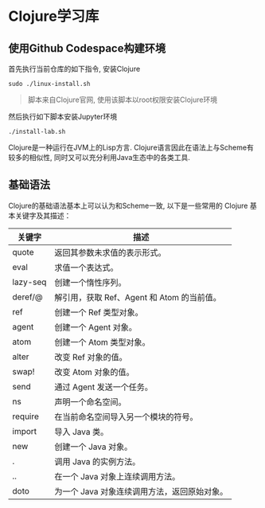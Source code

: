 Clojure学习库
=========================


使用Github Codespace构建环境
-------------------------------

首先执行当前仓库的如下指令, 安装Clojure

```
sudo ./linux-install.sh
```

> 脚本来自Clojure官网, 使用该脚本以root权限安装Clojure环境

然后执行如下脚本安装Jupyter环境

```
./install-lab.sh
```





Clojure是一种运行在JVM上的Lisp方言. Clojure语言因此在语法上与Scheme有较多的相似性, 同时又可以充分利用Java生态中的各类工具.


基础语法
---------------

Clojure的基础语法基本上可以认为和Scheme一致, 以下是一些常用的 Clojure 基本关键字及其描述：

| 关键字          | 描述                                               |
|-----------------|----------------------------------------------------|
| quote           | 返回其参数未求值的表示形式。                         |
| eval            | 求值一个表达式。                                     |
| lazy-seq        | 创建一个惰性序列。                                   |
| deref/@         | 解引用，获取 Ref、Agent 和 Atom 的当前值。           |
| ref             | 创建一个 Ref 类型对象。                              |
| agent           | 创建一个 Agent 对象。                                |
| atom            | 创建一个 Atom 类型对象。                             |
| alter           | 改变 Ref 对象的值。                                  |
| swap!           | 改变 Atom 对象的值。                                 |
| send            | 通过 Agent 发送一个任务。                            |
| ns              | 声明一个命名空间。                                   |
| require         | 在当前命名空间导入另一个模块的符号。                 |
| import          | 导入 Java 类。                                       |
| new             | 创建一个 Java 对象。                                  |
| .               | 调用 Java 的实例方法。                               |
| ..              | 在一个 Java 对象上连续调用方法。                      |
| doto            | 为一个 Java 对象连续调用方法，返回原始对象。         |
